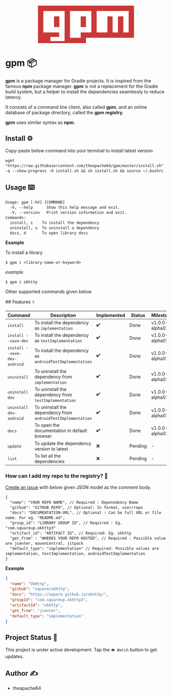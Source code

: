 <p align="center">
  <img src="extras/logo/gpm_original_logo.png" width="300">
</p>

# gpm 📦

**gpm** is a package manager for Gradle projects. It is inspired from the famous **npm** package manager.
 **gpm** is not a replacement for the Gradle build system, but a helper to install the dependencies seamlessly to reduce latency.

 It consists of a command line client, also called **gpm**, and an online database of package directory, called the **gpm registry**.

**gpm** uses similar syntax as **npm**.

## Install ⚙️

Copy-paste below command into your terminal to install latest version

```shell script
wget "https://raw.githubusercontent.com/theapache64/gpm/master/install.sh" -q --show-progress -O install.sh && sh install.sh && source ~/.bashrc
```

## Usage ⌨️

```shell script
Usage: gpm [-hV] [COMMAND]
  -h, --help      Show this help message and exit.
  -V, --version   Print version information and exit.
Commands:
  install, i    To install the dependency
  uninstall, u  To uninstall a dependency
  docs, d       To open library docs
```

**Example**

To install a library

```shell script
$ gpm i <library-name-or-keyword>
```
*example*

```shell script
$ gpm i okhttp
```

Other supported commands given below

##️ Features ⚡

| Command                      | Description                                                  | Implemented | Status  | Milestone      |
|------------------------------|--------------------------------------------------------------|-------------|---------|----------------|
| `install`                    | To install the dependency as `implementation`                | ✔️          | Done | v1.0.0-alpha01 |
| `install --save-dev`         | To install the dependency as `testImplementation`            | ✔️           | Done | v1.0.0-alpha01 |
| `install --save-dev-android` | To install the dependency as `androidTestImplementation`     | ✔️           | Done | v1.0.0-alpha01 |
| `uninstall`                  | To uninstall the dependency from `implementation`            | ✔️          | Done | v1.0.0-alpha01 |
| `uninstall dev`              | To uninstall the dependency from `testImplementation`        | ✔️          | Done | v1.0.0-alpha01 |
| `uninstall dev-android`      | To uninstall the dependency from `androidTestImplementation` | ✔️          | Done | v1.0.0-alpha01 |
| `docs`                       | To open the documentation in default browser                 | ✔️          | Done | v1.0.0-alpha01 |
| `update`                     | To update the dependency version to latest                   | ❌           | Pending | -              |
| `list`                       | To list all the dependencies                                 | ❌           | Pending | -              |

### How can I add my repo to the registry? 🤗

[Create an issue](https://github.com/theapache64/gpm/issues/new) with below given JSON model as the comment body. 

```
{
  "name": "YOUR REPO NAME", // Required : Depenedency Name
  "github": "GITHUB REPO", // Optional: In format, user/repo 
  "docs": "DOCUMENTATION-URL", // Optional : Can be full URL or file name. For eg. "README.md",
  "group_id": "LIBRARY GROUP ID", // Required : Eg. "com.squareup.okhttp3"
  "artifact_id": "ARTIFACT ID", // Required: Eg. okhttp
  "get_from" : "WHERES YOUR REPO HOSTED", // Required : Possible value are jcenter, mavenCentral, jitpack
  "default_type": "implementation" // Required: Possible values are implementation, testImplementation, androidTestImplementation
}
```

**Example**

```json
{
  "name": "OkHttp",
  "github": "square/okhttp",
  "docs": "https://square.github.io/okhttp/",
  "groupId": "com.squareup.okhttp3",
  "artifactId": "okhttp",
  "get_from": "jcenter",
  "default_type": "implementation"
}
```

## Project Status 👷 

This project is under active development. Tap the `👁️ Watch` button to get updates. 

## Author ✍️

- theapache64

